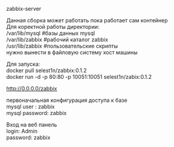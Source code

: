 zabbix-server

Данная сборка может работать пока работает сам контейнер              
Для коректной работы директории:        
/var/lib/mysql  #базы данных mysql      
/var/lib/zabbix #рабочий каталог zabbix         
/usr/lib/zabbix #пользовательские скрипты          
нужно вынести в файловую систему хост машины

Для запуска:        
docker pull selest1n/zabbix:0.1.2         
docker run -d -p 80:80 -p 10051:10051 selest1n/zabix:0.1.2

http://0.0.0.0/zabbix

первоначальная конфигурация доступа к базе        
mysql user : zabbix         
mysql password: zabbix

Вход на веб панель          
login: Admin          
password: zabbix
